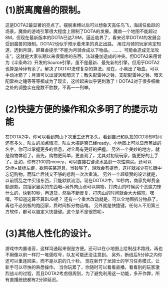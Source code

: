 <h1>(1)脱离魔兽的限制。</h1>
<p>这是DOTA2最显著的亮点了。摆脱束缚以后可以想象天高任鸟飞，海阔任鱼跃的场景。魔兽的游戏引擎很大程度上限制了DOTA的发展。魔兽一个地图不能超过8M，但现在最新版本的DOTA已达7.9M，逼近临界了，看来迟早DOTA1的发展会受到魔兽的限制。DOTA2也似乎预示着未来的真正出路。
    用过月骑的玩家肯定知道，选到月骑，屏幕会提示“不能为月骑合成以下物品，……，可能会造成无法攻击”。这就是大家长期以来很蛋疼的东西，法球叠加造成的冲突。但DOTA2采用曾为《半条命2》开发的Source引擎，虽不是最新、最先新的引擎，但用于DOTA2也算是绰绰有余了。解决了DOTA1法球复杂的算法。现在，小黑出了吸血，可以手动冰箭了；月骑可以出漩涡和暗灭了；散失配雷神之锤、支配配雷神之锤、暗灭配雷神之锤等等等都成为了现实，这听起来似乎更刺激了！DOTA2对于很多细微之处的调整实在是数不胜数，不再一一列举。
</p><h1>(2)快捷方便的操作和众多明了的提示功能</h1><p>
    在DOTA2中，你可以看到肉山下次重生还有多久，看到自己和队友的CD冷却时间还有多久，队友的加点情况，队友大招是否已经ready。小地图上可以显示英雄的名字，你可以掌握更多的信息，对全局有更好的把握。
    另外一个美妙的地方，就是购物体验了。首先，购物更简单，更直观了，尤其对初级玩家，能更好的上手了。比如，你有2100的money，可以直接右键点水晶剑一次性购买。还可以Shift+鼠标左键，欲购买某道具，当钱够了，游戏会有提示，这样就减少在忙碌中忘记购物，而阵亡后钱又不够的悲剧一次次重演。
    另外一个超级赞的设计就是，以前慌乱之中买错东西，只能默默流泪。现在DOTA2中，10秒内，商家免邮费全额退款。包括家里买的东西哦~另外肉山点可以购物，打肉山的时候买个恶魔刀锋什么的，快到10秒，再退货，然后不断反复，打肉山的时间就会大大缩短。嘿嘿，不知道这算不算BUG呢？
    还有一个重大改动就是，可以全地图拆分物品了，再也不必刻板的跑回家，费时间拆分物品咯。
    另外就是快捷键，任何人不用第三方软件，都可以自定义快捷键。这个是不是很赞呢~
</p><h1>(3)其他人性化的设计。</h1><p>
    游戏中内置语音，这样沟通起来很是方便。还可以在小地图上绘制战术路线，再也不用像以前一样打一堆感叹号，队友可能还没注意到。
    另外，断线后5分钟之内你还可以重连回来，而不是以前的几十秒。
    现在新开了龙骑士的学习任务模式，让新手可以尽快的熟悉操作。
    当你玩累了，你随时可以看看直播，看看别的玩家激烈战斗的过程，而且DOTA2考虑很周到，为了避免利用这一功能，多开作弊，所有直播统统都有2分钟延迟。</p>